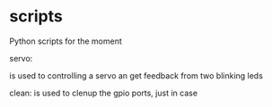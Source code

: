 # scripts
Python scripts for the moment

servo:

is used to controlling a servo an get feedback from two blinking leds

clean:
is used to clenup the gpio ports, just in case
